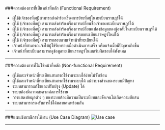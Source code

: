

###ความต้องการที่เป็นหน้าที่หลัก  (Functional Requirement)
* ผู้ใช้(เจ้าของที่อยู่)สามารถส่งคำร้องเรื่องการย้ายที่อยู่ในทะเบียนราษฎร์ได้
* ผู้ใช้ (เจ้าของที่อยู่) สามารถส่งคำร้องเรื่องการเปลี่ยนชื่อเจ้าของทะเบียนราษฎร์ได้
* ผู้ใช้ (เจ้าของที่อยู่) สามารถส่งคำร้องเรื่องการเปลี่ยนแปลงข้อมูลของผู้อาศัยในทะเบียนราษฎร์ได้
* ผู้ใช้ (เจ้าของที่อยู่) สามารถส่งคำร้องเรื่องการขอทะเบียนราษฎร์ใหม่ได้
* ผู้ใช้ (เจ้าของที่อยู่) สามารถสอบถามเจ้าหน้าที่ทะเบียนได้
* เจ้าหน้าที่สามารถแจ้งให้ผู้ใช้รับทราบเมื่อดำเนินการเสร็จ หรือแจ้งเมื่อมีปัญหาเกิดขึ้น
* เจ้าหน้าที่ทะเบียนสามารถดูข้อมูลทะเบียนราษฎร์ในเขตรับผิดชอบได้ทั้งหมด

--------------------------------------------------------------------------------

###ความต้องการที่ไม่ใช่หน้าที่หลัก (Non-functional Requirement)
* ผู้ใช้และเจ้าหน้าที่ทะเบียนสามารถใช้งานระบบได้ง่ายไม่ซับซ้อน
* ผู้ใช้และเจ้าหน้าที่ทะเบียนสามารถใช้งานระบบได้ แม้ว่าบางส่วนของระบบมีปัญหา
* ระบบสามารถแก้ไขและปรับปรุง (Update) ได้
* ระบบต้องมีความสะดวกต่อการใช้งาน
* การแสดงข้อมูลต่าง ๆ ของระบบต้องมีความเป็นระเบียบและชัดเจนไม่เกิดความสับสน
* ระบบสามารถรองรับการใช้ได้หลายคนพร้อมกัน

--------------------------------------------------------------------------------

###แผนผังกรณีการใช้งาน (Use Case Diagram)
![Use case](https://github.com/CE-KMITL-OOAD-2014/Home-registration/blob/master/images/Use%20Case%20Diagram.jpg)

--------------------------------------------------------------------------------
